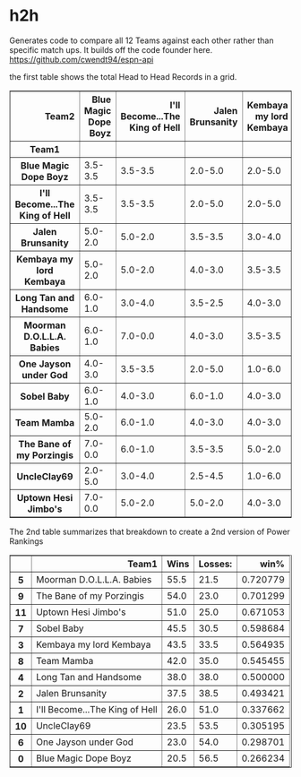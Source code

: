 # h2h


Generates code to compare all 12 Teams against each other rather than specific match ups. It builds off the code founder here. https://github.com/cwendt94/espn-api

the first table shows the total Head to Head Records in a grid. 

<table border="1" class="dataframe table table-striped">
  <thead>
    <tr style="text-align: right;">
      <th>Team2</th>
      <th>Blue Magic Dope Boyz</th>
      <th>I'll Become...The King of Hell</th>
      <th>Jalen Brunsanity</th>
      <th>Kembaya my lord Kembaya</th>
      <th>Long Tan and Handsome</th>
      <th>Moorman D.O.L.L.A. Babies</th>
      <th>One Jayson under God</th>
      <th>Sobel Baby</th>
      <th>Team Mamba</th>
      <th>The Bane of my Porzingis</th>
      <th>UncleClay69</th>
      <th>Uptown Hesi Jimbo's</th>
    </tr>
    <tr>
      <th>Team1</th>
      <th></th>
      <th></th>
      <th></th>
      <th></th>
      <th></th>
      <th></th>
      <th></th>
      <th></th>
      <th></th>
      <th></th>
      <th></th>
      <th></th>
    </tr>
  </thead>
  <tbody>
    <tr>
      <th>Blue Magic Dope Boyz</th>
      <td>3.5-3.5</td>
      <td>3.5-3.5</td>
      <td>2.0-5.0</td>
      <td>2.0-5.0</td>
      <td>1.0-6.0</td>
      <td>1.0-6.0</td>
      <td>3.0-4.0</td>
      <td>1.0-6.0</td>
      <td>2.0-5.0</td>
      <td>0.0-7.0</td>
      <td>5.0-2.0</td>
      <td>0.0-7.0</td>
    </tr>
    <tr>
      <th>I'll Become...The King of Hell</th>
      <td>3.5-3.5</td>
      <td>3.5-3.5</td>
      <td>2.0-5.0</td>
      <td>2.0-5.0</td>
      <td>4.0-3.0</td>
      <td>0.0-7.0</td>
      <td>3.5-3.5</td>
      <td>3.0-4.0</td>
      <td>1.0-6.0</td>
      <td>1.0-6.0</td>
      <td>4.0-3.0</td>
      <td>2.0-5.0</td>
    </tr>
    <tr>
      <th>Jalen Brunsanity</th>
      <td>5.0-2.0</td>
      <td>5.0-2.0</td>
      <td>3.5-3.5</td>
      <td>3.0-4.0</td>
      <td>2.5-3.5</td>
      <td>3.0-4.0</td>
      <td>5.0-2.0</td>
      <td>1.0-6.0</td>
      <td>3.0-4.0</td>
      <td>3.5-3.5</td>
      <td>4.5-2.5</td>
      <td>2.0-5.0</td>
    </tr>
    <tr>
      <th>Kembaya my lord Kembaya</th>
      <td>5.0-2.0</td>
      <td>5.0-2.0</td>
      <td>4.0-3.0</td>
      <td>3.5-3.5</td>
      <td>3.0-4.0</td>
      <td>3.5-3.5</td>
      <td>6.0-1.0</td>
      <td>3.0-4.0</td>
      <td>3.0-4.0</td>
      <td>2.0-5.0</td>
      <td>6.0-1.0</td>
      <td>3.0-4.0</td>
    </tr>
    <tr>
      <th>Long Tan and Handsome</th>
      <td>6.0-1.0</td>
      <td>3.0-4.0</td>
      <td>3.5-2.5</td>
      <td>4.0-3.0</td>
      <td>3.5-3.5</td>
      <td>2.0-5.0</td>
      <td>4.5-2.5</td>
      <td>3.0-4.0</td>
      <td>3.0-4.0</td>
      <td>2.0-5.0</td>
      <td>4.0-3.0</td>
      <td>3.0-4.0</td>
    </tr>
    <tr>
      <th>Moorman D.O.L.L.A. Babies</th>
      <td>6.0-1.0</td>
      <td>7.0-0.0</td>
      <td>4.0-3.0</td>
      <td>3.5-3.5</td>
      <td>5.0-2.0</td>
      <td>3.5-3.5</td>
      <td>6.0-1.0</td>
      <td>5.0-2.0</td>
      <td>5.0-2.0</td>
      <td>3.0-4.0</td>
      <td>7.0-0.0</td>
      <td>4.0-3.0</td>
    </tr>
    <tr>
      <th>One Jayson under God</th>
      <td>4.0-3.0</td>
      <td>3.5-3.5</td>
      <td>2.0-5.0</td>
      <td>1.0-6.0</td>
      <td>2.5-4.5</td>
      <td>1.0-6.0</td>
      <td>3.5-3.5</td>
      <td>1.0-6.0</td>
      <td>3.0-4.0</td>
      <td>2.0-5.0</td>
      <td>3.0-4.0</td>
      <td>0.0-7.0</td>
    </tr>
    <tr>
      <th>Sobel Baby</th>
      <td>6.0-1.0</td>
      <td>4.0-3.0</td>
      <td>6.0-1.0</td>
      <td>4.0-3.0</td>
      <td>4.0-3.0</td>
      <td>2.0-5.0</td>
      <td>6.0-1.0</td>
      <td>3.5-3.5</td>
      <td>4.0-3.0</td>
      <td>2.5-4.5</td>
      <td>4.0-3.0</td>
      <td>3.0-3.0</td>
    </tr>
    <tr>
      <th>Team Mamba</th>
      <td>5.0-2.0</td>
      <td>6.0-1.0</td>
      <td>4.0-3.0</td>
      <td>4.0-3.0</td>
      <td>4.0-3.0</td>
      <td>2.0-5.0</td>
      <td>4.0-3.0</td>
      <td>3.0-4.0</td>
      <td>3.5-3.5</td>
      <td>2.0-5.0</td>
      <td>5.0-2.0</td>
      <td>3.0-4.0</td>
    </tr>
    <tr>
      <th>The Bane of my Porzingis</th>
      <td>7.0-0.0</td>
      <td>6.0-1.0</td>
      <td>3.5-3.5</td>
      <td>5.0-2.0</td>
      <td>5.0-2.0</td>
      <td>4.0-3.0</td>
      <td>5.0-2.0</td>
      <td>4.5-2.5</td>
      <td>5.0-2.0</td>
      <td>3.5-3.5</td>
      <td>6.0-1.0</td>
      <td>3.0-4.0</td>
    </tr>
    <tr>
      <th>UncleClay69</th>
      <td>2.0-5.0</td>
      <td>3.0-4.0</td>
      <td>2.5-4.5</td>
      <td>1.0-6.0</td>
      <td>3.0-4.0</td>
      <td>0.0-7.0</td>
      <td>4.0-3.0</td>
      <td>3.0-4.0</td>
      <td>2.0-5.0</td>
      <td>1.0-6.0</td>
      <td>3.5-3.5</td>
      <td>2.0-5.0</td>
    </tr>
    <tr>
      <th>Uptown Hesi Jimbo's</th>
      <td>7.0-0.0</td>
      <td>5.0-2.0</td>
      <td>5.0-2.0</td>
      <td>4.0-3.0</td>
      <td>4.0-3.0</td>
      <td>3.0-4.0</td>
      <td>7.0-0.0</td>
      <td>3.0-3.0</td>
      <td>4.0-3.0</td>
      <td>4.0-3.0</td>
      <td>5.0-2.0</td>
      <td>3.5-3.5</td>
    </tr>
  </tbody>
</table>

The 2nd table summarizes that breakdown to create a 2nd version of Power Rankings


<table border="1" class="dataframe table table-striped">
  <thead>
    <tr style="text-align: right;">
      <th></th>
      <th>Team1</th>
      <th>Wins</th>
      <th>Losses:</th>
      <th>win%</th>
    </tr>
  </thead>
  <tbody>
    <tr>
      <th>5</th>
      <td>Moorman D.O.L.L.A. Babies</td>
      <td>55.5</td>
      <td>21.5</td>
      <td>0.720779</td>
    </tr>
    <tr>
      <th>9</th>
      <td>The Bane of my Porzingis</td>
      <td>54.0</td>
      <td>23.0</td>
      <td>0.701299</td>
    </tr>
    <tr>
      <th>11</th>
      <td>Uptown Hesi Jimbo's</td>
      <td>51.0</td>
      <td>25.0</td>
      <td>0.671053</td>
    </tr>
    <tr>
      <th>7</th>
      <td>Sobel Baby</td>
      <td>45.5</td>
      <td>30.5</td>
      <td>0.598684</td>
    </tr>
    <tr>
      <th>3</th>
      <td>Kembaya my lord Kembaya</td>
      <td>43.5</td>
      <td>33.5</td>
      <td>0.564935</td>
    </tr>
    <tr>
      <th>8</th>
      <td>Team Mamba</td>
      <td>42.0</td>
      <td>35.0</td>
      <td>0.545455</td>
    </tr>
    <tr>
      <th>4</th>
      <td>Long Tan and Handsome</td>
      <td>38.0</td>
      <td>38.0</td>
      <td>0.500000</td>
    </tr>
    <tr>
      <th>2</th>
      <td>Jalen Brunsanity</td>
      <td>37.5</td>
      <td>38.5</td>
      <td>0.493421</td>
    </tr>
    <tr>
      <th>1</th>
      <td>I'll Become...The King of Hell</td>
      <td>26.0</td>
      <td>51.0</td>
      <td>0.337662</td>
    </tr>
    <tr>
      <th>10</th>
      <td>UncleClay69</td>
      <td>23.5</td>
      <td>53.5</td>
      <td>0.305195</td>
    </tr>
    <tr>
      <th>6</th>
      <td>One Jayson under God</td>
      <td>23.0</td>
      <td>54.0</td>
      <td>0.298701</td>
    </tr>
    <tr>
      <th>0</th>
      <td>Blue Magic Dope Boyz</td>
      <td>20.5</td>
      <td>56.5</td>
      <td>0.266234</td>
    </tr>
  </tbody>
</table>


